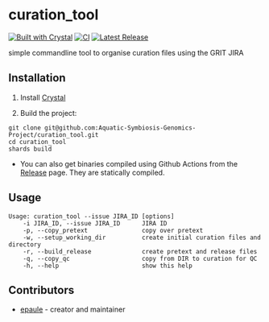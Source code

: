 # curation_tool

[![Built with Crystal](https://img.shields.io/badge/built%20with-crystal-000000.svg?style=flat-square)](https://crystal-lang.org/)
[![CI](https://github.com/Aquatic-Symbiosis-Genomics-Project/curation_tool/actions/workflows/ci.yml/badge.svg)](https://github.com/Aquatic-Symbiosis-Genomics-Project/curation_tool/actions?query=workflow%3ACI)
[![Latest Release](https://img.shields.io/github/v/release/Aquatic-Symbiosis-Genomics-Project/curation_tool.svg)](https://github.com/Aquatic-Symbiosis-Genomics-Project/curation_tool/releases)

simple commandline tool to organise curation files using the GRIT JIRA

## Installation

1. Install [Crystal](https://github.com/crystal-lang/crystal)

2. Build the project:

```
git clone git@github.com:Aquatic-Symbiosis-Genomics-Project/curation_tool.git
cd curation_tool
shards build
```

- You can also get binaries compiled using Github Actions from the [Release](https://github.com/Aquatic-Symbiosis-Genomics-Project/curation_tool/releases) page. They are statically compiled.

## Usage

```
Usage: curation_tool --issue JIRA_ID [options]
    -i JIRA_ID, --issue JIRA_ID      JIRA ID
    -p, --copy_pretext               copy over pretext
    -w, --setup_working_dir          create initial curation files and directory
    -r, --build_release              create pretext and release files
    -q, --copy_qc                    copy from DIR to curation for QC
    -h, --help                       show this help
```

## Contributors

- [epaule](https://github.com/epaule) - creator and maintainer
